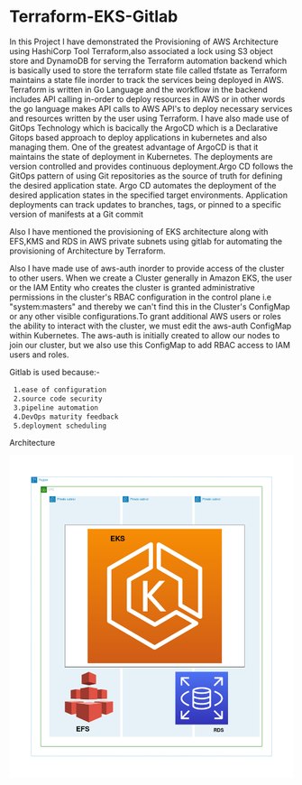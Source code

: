 # Terraform-EKS-Gitlab

In this Project I have demonstrated the Provisioning of AWS Architecture using HashiCorp Tool Terraform,also associated a lock using S3 object store and DynamoDB for serving the Terraform automation backend which is basically used to store the terraform state file called tfstate as Terraform maintains a state file inorder to track the services being deployed in AWS. Terraform is written in Go Language and the workflow in the backend includes API calling in-order to deploy resources in AWS or in other words the go language makes API calls to AWS API's to deploy necessary services and resources written by the user using Terraform. I have also made use of GitOps Technology which is bacically the ArgoCD which is a Declarative Gitops based approach to deploy applications in kubernetes and also managing them. One of the greatest advantage of ArgoCD is that it maintains the state of deployment in Kubernetes. The deployments are version controlled and provides continuous deployment.Argo CD follows the GitOps pattern of using Git repositories as the source of truth for defining the desired application state. Argo CD automates the deployment of the desired application states in the specified target environments. Application deployments can track updates to branches, tags, or pinned to a specific version of manifests at a Git commit

Also I have mentioned the provisioning of  EKS architecture along with EFS,KMS and RDS in AWS private subnets using gitlab for automating the provisioning of Architecture by Terraform.

Also I have made use of aws-auth inorder to provide access of the cluster to other users. When we create a Cluster generally in Amazon EKS, the user or the IAM Entity who creates the cluster is granted administrative permissions in the cluster's RBAC configuration in the control plane i.e "system:masters" and thereby we can't find this in the Cluster's ConfigMap or any other visible configurations.To grant additional AWS users or roles the ability to interact with the  cluster, we must edit the aws-auth ConfigMap within Kubernetes. The aws-auth is initially created to allow our nodes to join our cluster, but we also use this ConfigMap to add RBAC access to IAM users and roles.

Gitlab is used because:-
     
     1.ease of configuration
     2.source code security
     3.pipeline automation
     4.DevOps maturity feedback
     5.deployment scheduling





Architecture

![alt text](https://github.com/Abhishek010397/Terraform-EKS-Gitlab/blob/master/Architecture.png)
